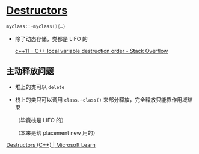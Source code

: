 # [Destructors](https://en.cppreference.com/w/cpp/language/destructor)
```cpp
myclass::~myclass(){…}
```

- 除了动态存储，类都是 LIFO 的

  [c++11 - C++ local variable destruction order - Stack Overflow](https://stackoverflow.com/questions/14688285/c-local-variable-destruction-order/14688333#14688333)

## 主动释放问题
- 堆上的类可以 `delete`
- 栈上的类只可以调用 `class.~class()` 来部分释放，完全释放只能靠作用域结束

  （毕竟栈是 LIFO 的）

  （本来是给 placement new 用的）

[Destructors (C++) | Microsoft Learn](https://learn.microsoft.com/en-us/cpp/cpp/destructors-cpp)